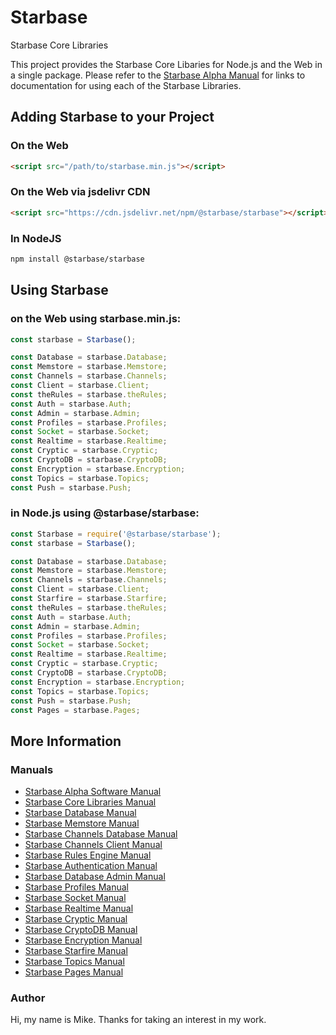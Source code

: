 # Starbase
Starbase Core Libraries

This project provides the Starbase Core Libaries for Node.js and the Web in a single package. Please refer to the [Starbase Alpha Manual](https://github.com/StarbaseAlpha/Manual) for links to documentation for using each of the Starbase Libraries.

## Adding Starbase to your Project


### On the Web
```HTML
<script src="/path/to/starbase.min.js"></script>
```

### On the Web via jsdelivr CDN
```HTML
<script src="https://cdn.jsdelivr.net/npm/@starbase/starbase"></script>
```

### In NodeJS
```bash
npm install @starbase/starbase
```

## Using Starbase


### on the Web using starbase.min.js:
```javascript
const starbase = Starbase();

const Database = starbase.Database;
const Memstore = starbase.Memstore;
const Channels = starbase.Channels;
const Client = starbase.Client;
const theRules = starbase.theRules;
const Auth = starbase.Auth;
const Admin = starbase.Admin;
const Profiles = starbase.Profiles;
const Socket = starbase.Socket;
const Realtime = starbase.Realtime;
const Cryptic = starbase.Cryptic;
const CryptoDB = starbase.CryptoDB;
const Encryption = starbase.Encryption;
const Topics = starbase.Topics;
const Push = starbase.Push;
```

### in Node.js using @starbase/starbase:
```javascript
const Starbase = require('@starbase/starbase');
const starbase = Starbase();

const Database = starbase.Database;
const Memstore = starbase.Memstore;
const Channels = starbase.Channels;
const Client = starbase.Client;
const Starfire = starbase.Starfire;
const theRules = starbase.theRules;
const Auth = starbase.Auth;
const Admin = starbase.Admin;
const Profiles = starbase.Profiles;
const Socket = starbase.Socket;
const Realtime = starbase.Realtime;
const Cryptic = starbase.Cryptic;
const CryptoDB = starbase.CryptoDB;
const Encryption = starbase.Encryption;
const Topics = starbase.Topics;
const Push = starbase.Push;
const Pages = starbase.Pages;
```

## More Information

### Manuals

- [Starbase Alpha Software Manual](https://github.com/StarbaseAlpha/Manual)
- [Starbase Core Libraries Manual](https://github.com/StarbaseAlpha/Starbase)
- [Starbase Database Manual](https://github.com/StarbaseAlpha/Database)
- [Starbase Memstore Manual](https://github.com/StarbaseAlpha/Memstore)
- [Starbase Channels Database Manual](https://github.com/StarbaseAlpha/Channels)
- [Starbase Channels Client Manual](https://github.com/StarbaseAlpha/Client)
- [Starbase Rules Engine Manual](https://github.com/StarbaseAlpha/TheRules)
- [Starbase Authentication Manual](https://github.com/StarbaseAlpha/Auth)
- [Starbase Database Admin Manual](https://github.com/StarbaseAlpha/Admin)
- [Starbase Profiles Manual](https://github.com/StarbaseAlpha/Profiles)
- [Starbase Socket Manual](https://github.com/StarbaseAlpha/Socket)
- [Starbase Realtime Manual](https://github.com/StarbaseAlpha/Realtime)
- [Starbase Cryptic Manual](https://github.com/StarbaseAlpha/Cryptic)
- [Starbase CryptoDB Manual](https://github.com/StarbaseAlpha/CryptoDB)
- [Starbase Encryption Manual](https://github.com/StarbaseAlpha/Encryption)
- [Starbase Starfire Manual](https://github.com/StarbaseAlpha/Starfire)
- [Starbase Topics Manual](https://github.com/StarbaseAlpha/Topics)
- [Starbase Pages Manual](https://github.com/StarbaseAlpha/Pages)

### Author
Hi, my name is Mike. Thanks for taking an interest in my work.
